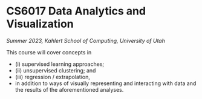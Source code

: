 # CS6017 Data Analytics and Visualization

*Summer 2023, Kahlert School of Computing, University of Utah*

This course will cover concepts in 
- (i) supervised learning approaches; 
- (ii) unsupervised clustering; and 
- (iii) regression / extrapolation, 
- in addition to ways of visually representing and interacting with data and the results of the aforementioned analyses. 